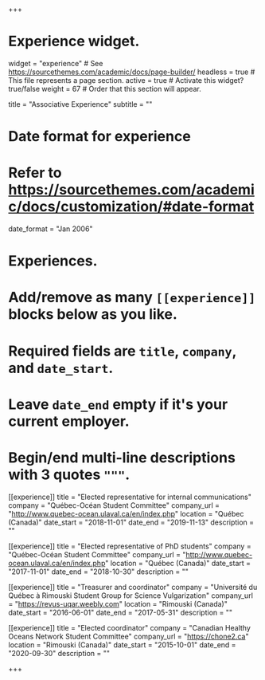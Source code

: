 +++
# Experience widget.
widget = "experience"  # See https://sourcethemes.com/academic/docs/page-builder/
headless = true  # This file represents a page section.
active = true  # Activate this widget? true/false
weight = 67  # Order that this section will appear.

title = "Associative Experience"
subtitle = ""

# Date format for experience
#   Refer to https://sourcethemes.com/academic/docs/customization/#date-format
date_format = "Jan 2006"

# Experiences.
#   Add/remove as many `[[experience]]` blocks below as you like.
#   Required fields are `title`, `company`, and `date_start`.
#   Leave `date_end` empty if it's your current employer.
#   Begin/end multi-line descriptions with 3 quotes `"""`.
[[experience]]
  title = "Elected representative for internal communications"
  company = "Québec-Océan Student Committee"
  company_url = "http://www.quebec-ocean.ulaval.ca/en/index.php"
  location = "Québec (Canada)"
  date_start = "2018-11-01"
  date_end = "2019-11-13"
  description = ""

[[experience]]
  title = "Elected representative of PhD students"
  company = "Québec-Océan Student Committee"
  company_url = "http://www.quebec-ocean.ulaval.ca/en/index.php"
  location = "Québec (Canada)"
  date_start = "2017-11-01"
  date_end = "2018-10-30"
  description = ""

[[experience]]
  title = "Treasurer and coordinator"
  company = "Université du Québec à Rimouski Student Group for Science Vulgarization"
  company_url = "https://revus-uqar.weebly.com"
  location = "Rimouski (Canada)"
  date_start = "2016-06-01"
  date_end = "2017-05-31"
  description = ""

[[experience]]
  title = "Elected coordinator"
  company = "Canadian Healthy Oceans Network Student Committee"
  company_url = "https://chone2.ca"
  location = "Rimouski (Canada)"
  date_start = "2015-10-01"
  date_end = "2020-09-30"
  description = ""

+++
